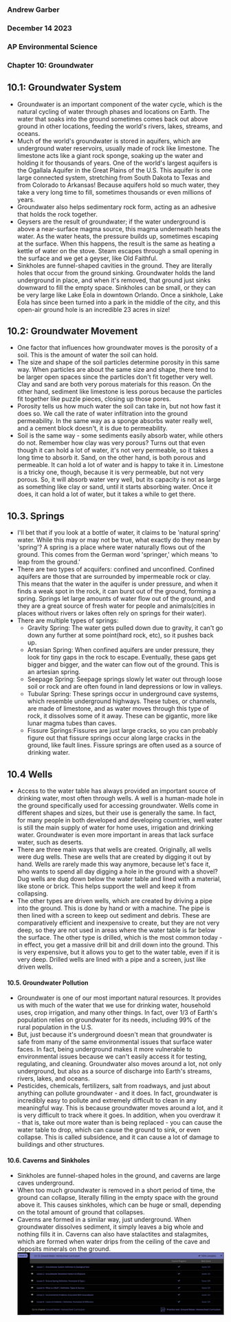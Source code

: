 ### Andrew Garber
### December 14 2023
### AP Environmental Science
### Chapter 10: Groundwater

## 10.1: Groundwater System 
 - Groundwater is an important component of the water cycle, which is the natural cycling of water through phases and locations on Earth. The water that soaks into the ground sometimes comes back out above ground in other locations, feeding the world's rivers, lakes, streams, and oceans.
 - Much of the world's groundwater is stored in aquifers, which are underground water reservoirs, usually made of rock like limestone. The limestone acts like a giant rock sponge, soaking up the water and holding it for thousands of years. One of the world's largest aquifers is the Ogallala Aquifer in the Great Plains of the U.S. This aquifer is one large connected system, stretching from South Dakota to Texas and from Colorado to Arkansas! Because aquifers hold so much water, they take a very long time to fill, sometimes thousands or even millions of years.
 - Groundwater also helps sedimentary rock form, acting as an adhesive that holds the rock together. 
 - Geysers are the result of groundwater; if the water underground is above a near-surface magma source, this magma underneath heats the water. As the water heats, the pressure builds up, sometimes escaping at the surface. When this happens, the result is the same as heating a kettle of water on the stove. Steam escapes through a small opening in the surface and we get a geyser, like Old Faithful.
 - Sinkholes are funnel-shaped cavities in the ground. They are literally holes that occur from the ground sinking. Groundwater holds the land underground in place, and when it's removed, that ground just sinks downward to fill the empty space. Sinkholes can be small, or they can be very large like Lake Eola in downtown Orlando. Once a sinkhole, Lake Eola has since been turned into a park in the middle of the city, and this open-air ground hole is an incredible 23 acres in size!

## 10.2: Groundwater Movement
 - One factor that influences how groundwater moves is the porosity of a soil. This is the amount of water the soil can hold.
 - The size and shape of the soil particles determine porosity in this same way. When particles are about the same size and shape, there tend to be larger open spaces since the particles don't fit together very well. Clay and sand are both very porous materials for this reason. On the other hand, sediment like limestone is less porous because the particles fit together like puzzle pieces, closing up those pores. 
 - Porosity tells us how much water the soil can take in, but not how fast it does so. We call the rate of water infiltration into the ground permeability. In the same way as a sponge absorbs water really well, and a cement block doesn't, it is due to permeability.
 - Soil is the same way - some sediments easily absorb water, while others do not. Remember how clay was very porous? Turns out that even though it can hold a lot of water, it's not very permeable, so it takes a long time to absorb it. Sand, on the other hand, is both porous and permeable. It can hold a lot of water and is happy to take it in. Limestone is a tricky one, though, because it is very permeable, but not very porous. So, it will absorb water very well, but its capacity is not as large as something like clay or sand, until it starts absorbing water. Once it does, it can hold a lot of water, but it takes a while to get there.

## 10.3. Springs
 - I'll bet that if you look at a bottle of water, it claims to be 'natural spring' water. While this may or may not be true, what exactly do they mean by 'spring'? A spring is a place where water naturally flows out of the ground. This comes from the German word 'springer,' which means 'to leap from the ground.'
 - There are two types of acquifers: confined and unconfined. Confined aquifers are those that are surrounded by impermeable rock or clay. This means that the water in the aquifer is under pressure, and when it finds a weak spot in the rock, it can burst out of the ground, forming a spring. Springs let large amounts of water flow out of the ground, and they are a great source of fresh water for people and animals(cities in places without rivers or lakes often rely on springs for their water).
 - There are multiple types of springs:
    - Gravity Spring: The water gets pulled down due to gravity, it can't go down any further at some point(hard rock, etc), so it pushes back up.
    - Artesian Spring: When confined aquifers are under pressure, they look for tiny gaps in the rock to escape. Eventually, these gaps get bigger and bigger, and the water can flow out of the ground. This is an artesian spring.
    - Seepage Spring: Seepage springs slowly let water out through loose soil or rock and are often found in land depressions or low in valleys.
    - Tubular Spring: These springs occur in underground cave systems, which resemble underground highways. These tubes, or channels, are made of limestone, and as water moves through this type of rock, it dissolves some of it away. These can be gigantic, more like lunar magma tubes than caves.
    - Fissure Springs:Fissures are just large cracks, so you can probably figure out that fissure springs occur along large cracks in the ground, like fault lines. Fissure springs are often used as a source of drinking water.

## 10.4 Wells
 - Access to the water table has always provided an important source of drinking water, most often through wells. A well is a human-made hole in the ground specifically used for accessing groundwater. Wells come in different shapes and sizes, but their use is generally the same. In fact, for many people in both developed and developing countries, well water is still the main supply of water for home uses, irrigation and drinking water. Groundwater is even more important in areas that lack surface water, such as deserts.
 - There are three main ways that wells are created. Originally, all wells were dug wells. These are wells that are created by digging it out by hand. Wells are rarely made this way anymore, because let's face it, who wants to spend all day digging a hole in the ground with a shovel? Dug wells are dug down below the water table and lined with a material, like stone or brick. This helps support the well and keep it from collapsing.
 - The other types are driven wells, which are created by driving a pipe into the ground. This is done by hand or with a machine. The pipe is then lined with a screen to keep out sediment and debris. These are comparatively efficient and inexpensive to create, but they are not very deep, so they are not used in areas where the water table is far below the surface. The other type is drilled, which is the most common today - in effect, you get a massive drill bit and drill down into the ground. This is very expensive, but it allows you to get to the water table, even if it is very deep. Drilled wells are lined with a pipe and a screen, just like driven wells.

#### 10.5. Groundwater Pollution
 - Groundwater is one of our most important natural resources. It provides us with much of the water that we use for drinking water, household uses, crop irrigation, and many other things. In fact, over 1/3 of Earth's population relies on groundwater for its needs, including 99% of the rural population in the U.S.
 - But, just because it's underground doesn't mean that groundwater is safe from many of the same environmental issues that surface water faces. In fact, being underground makes it more vulnerable to environmental issues because we can't easily access it for testing, regulating, and cleaning. Groundwater also moves around a lot, not only underground, but also as a source of discharge into Earth's streams, rivers, lakes, and oceans.
 - Pesticides, chemicals, fertilizers, salt from roadways, and just about anything can pollute groundwater - and it does. In fact, groundwater is incredibly easy to pollute and extremely difficult to clean in any meaningful way. This is because groundwater moves around a lot, and it is very difficult to track where it goes. In addition, when you overdraw it - that is, take out more water than is being replaced - you can cause the water table to drop, which can cause the ground to sink, or even collapse. This is called subsidence, and it can cause a lot of damage to buildings and other structures.

#### 10.6. Caverns and Sinkholes
 - Sinkholes are funnel-shaped holes in the ground, and caverns are large caves underground.
 - When too much groundwater is removed in a short period of time, the ground can collapse, literally filling in the empty space with the ground above it. This causes sinkholes, which can be huge or small, depending on the total amount of ground that collapses. 
 - Caverns are formed in a similar way, just underground. When groundwater dissolves sediment, it simply leaves a big whole and nothing fills it in. Caverns can also have stalactites and stalagmites, which are formed when water drips from the ceiling of the cave and deposits minerals on the ground. 
![Alt text](Media/ch10.png)